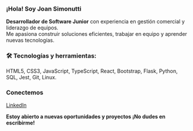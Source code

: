 ### ¡Hola! Soy Joan Simonutti

**Desarrollador de Software Junior** con experiencia en gestión comercial y liderazgo de equipos.  
Me apasiona construir soluciones eficientes, trabajar en equipo y aprender nuevas tecnologías.  



### 🛠️ Tecnologías y herramientas:

HTML5, CSS3, JavaScript, TypeScript, React, Bootstrap, Flask, Python, SQL, Jest, Git, Linux.



### Conectemos

[LinkedIn](https://www.linkedin.com/in/joansimonutti/)

**Estoy abierto a nuevas oportunidades y proyectos ¡No dudes en escribirme!**

